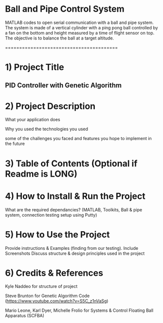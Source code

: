 # Ball and Pipe Control System
MATLAB codes to open serial communication with a ball and pipe system. The system is made of a vertical cylinder with a ping pong ball controlled by a fan on the bottom and height measured by a time of flight sensor on top. The objective is to balance the ball at a target altitude. 

========================================

# 1) Project Title
## PID Controller with Genetic Algorithm

# 2) Project Description
What your application does

Why you used the technologies you used

some of the challenges you faced and features you hope to implement in the future

# 3) Table of Contents (Optional if Readme is LONG)

# 4) How to Install & Run the Project
What are the required dependancies? (MATLAB, Toolkits, Ball & pipe system, connection testing setup using Putty)

# 5) How to Use the Project 
Provide instructions & Examples (finding from our testing). Include Screenshots 
Discuss structure & design principles used in the project   

# 6) Credits & References
Kyle Naddeo for structure of project

Steve Brunton for Genetic Algorithm Code (https://www.youtube.com/watch?v=S5C_z1nVaSg)

Mario Leone, Karl Dyer, Michelle Frolio for Systems & Control Floating Ball Apparatus (SCFBA)
